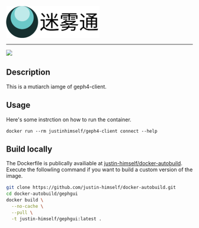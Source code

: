 <img src="logo.png" width="50%" alt="迷雾通 logo">

---

![](https://img.shields.io/badge/ARCH-x86_64-red)

## Description

This is a mutiarch iamge of geph4-client.

## Usage

Here's some instrction on how to run the container.

```
docker run --rm justinhimself/geph4-client connect --help
```

## Build locally

The Dockerfile is publically availiable at [justin-himself/docker-autobuild](https://github.com/justin-himself/docker-autobuild). Execute the followling command if you want to build a custom version of the image.

```bash
git clone https://github.com/justin-himself/docker-autobuild.git
cd docker-autobuild/gephgui
docker build \
  --no-cache \
  --pull \
  -t justin-himself/gephgui:latest .
```

